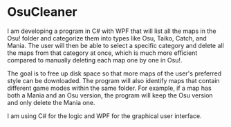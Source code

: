 # OsuCleaner

I am developing a program in C# with WPF that will list all the maps in the Osu! folder and categorize them into types like Osu, Taiko, Catch, and Mania. The user will then be able to select a specific category and delete all the maps from that category at once, which is much more efficient compared to manually deleting each map one by one in Osu!.

The goal is to free up disk space so that more maps of the user's preferred style can be downloaded. The program will also identify maps that contain different game modes within the same folder. For example, if a map has both a Mania and an Osu version, the program will keep the Osu version and only delete the Mania one.

I am using C# for the logic and WPF for the graphical user interface.
